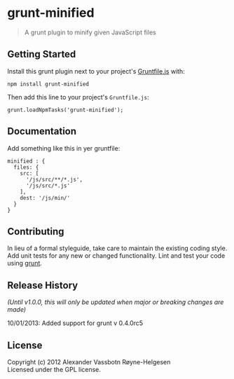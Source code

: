 # grunt-minified

> A grunt plugin to minify given JavaScript files

## Getting Started
Install this grunt plugin next to your project's [Gruntfile.js][getting_started] with: 

`npm install grunt-minified`

Then add this line to your project's `Gruntfile.js`:

`grunt.loadNpmTasks('grunt-minified');`

[grunt]: https://github.com/gruntjs/grunt
[getting_started]: https://github.com/gruntjs/grunt/wiki/Getting-started

## Documentation
Add something like this in yer gruntfile:

	minified : {
      files: {
        src: [
          '/js/src/**/*.js',                
          '/js/src/*.js'
        ],
        dest: '/js/min/'
      }
    }


## Contributing
In lieu of a formal styleguide, take care to maintain the existing coding style. Add unit tests for any new or changed functionality. Lint and test your code using [grunt][grunt].

## Release History
_(Until v1.0.0, this will only be updated when major or breaking changes are made)_

10/01/2013: Added support for grunt v 0.4.0rc5


## License
Copyright (c) 2012 Alexander Vassbotn Røyne-Helgesen  
Licensed under the GPL license.
